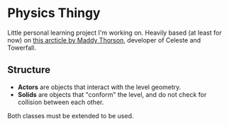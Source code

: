 # Physics Thingy
Little personal learning project I'm working on.
Heavily based (at least for now) on [this arcticle by Maddy Thorson](https://maddythorson.medium.com/celeste-and-towerfall-physics-d24bd2ae0fc5), developer of Celeste and Towerfall.

## Structure
- **Actors** are objects that interact with the level geometry.
- **Solids** are objects that "conform" the level, and do not check for collision between each other.

Both classes must be extended to be used.
